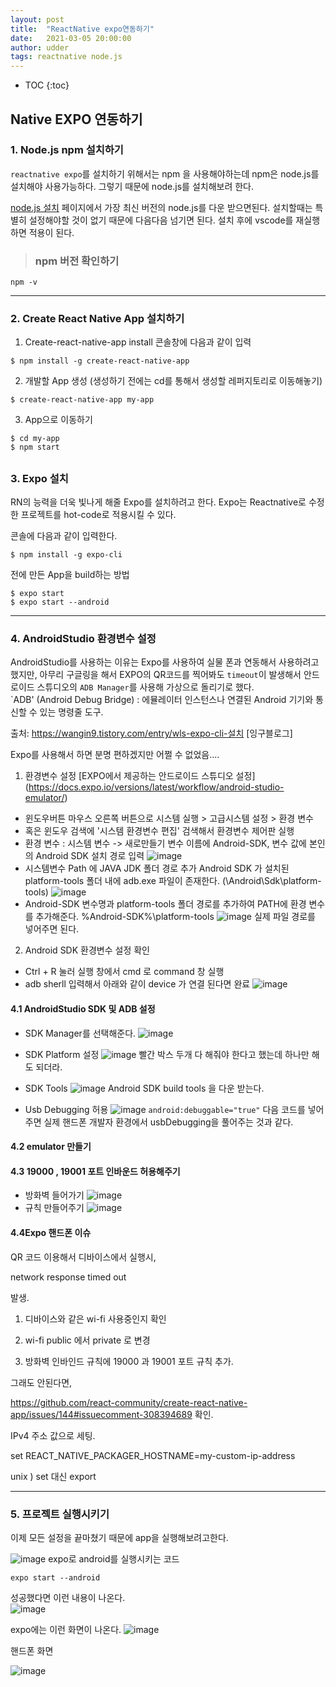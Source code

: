 ```yaml
---
layout: post
title:  "ReactNative expo연동하기"
date:   2021-03-05 20:00:00
author: udder
tags: reactnative node.js
---
```


* TOC
{:toc}
## Native EXPO 연동하기 


### 1. Node.js npm 설치하기

`reactnative expo`를 설치하기 위해서는 npm 을 사용해야하는데 npm은 node.js를 설치해야 사용가능하다. 그렇기 때문에 node.js를 설치해보려 한다.  

[node.js 설치](https://nodejs.org/ko/) 페이지에서 가장 최신 버전의 node.js를 다운 받으면된다. 설치할때는 특별히 설정해야할 것이 없기 때문에
다음다음 넘기면 된다. 설치 후에 vscode를 재실행하면 적용이 된다.  

> ### npm 버전 확인하기 
```
npm -v
```



***



### 2. Create React Native App 설치하기  

1. Create-react-native-app install 
   콘솔창에 다음과 같이 입력 

```
$ npm install -g create-react-native-app
```

2. 개발할 App 생성 (생성하기 전에는 cd를 통해서 생성할 레퍼지토리로 이동해놓기)

```
$ create-react-native-app my-app
```

3. App으로 이동하기 

```
$ cd my-app
$ npm start  
```

## 





### 3. Expo 설치 

RN의 능력을 더욱 빛나게 해줄 Expo를 설치하려고 한다. Expo는 Reactnative로 수정한 프로젝트를 hot-code로 적용시킬 수 있다. 

콘솔에 다음과 같이 입력한다. 

```
$ npm install -g expo-cli
```

전에 만든 App을 build하는 방법

```
$ expo start
$ expo start --android
```



***



### 4. AndroidStudio 환경변수 설정 

AndroidStudio를 사용하는 이유는 Expo를 사용하여 실물 폰과 연동해서 사용하려고 했지만, 아무리 구글링을 해서 EXPO의 QR코드를 찍어봐도 
`timeout`이 발생해서 안드로이드 스튜디오의 `ADB Manager`를 사용해 가상으로 돌리기로 했다.  
`ADB' (Android Debug Bridge) : 에뮬레이터 인스턴스나 연결된 Android 기기와 통신할 수 있는 명령줄 도구.  

출처: https://wangin9.tistory.com/entry/wls-expo-cli-설치 [잉구블로그]

Expo를 사용해서 하면 분명 편하겠지만 어쩔 수 없었음....  

1. 환경변수 설정 
   [EXPO에서 제공하는 안드로이드 스튜디오 설정] (https://docs.expo.io/versions/latest/workflow/android-studio-emulator/)

- 윈도우버튼 마우스 오른쪽 버튼으로 시스템 실행 > 고급시스템 설정 > 환경 변수
- 혹은 윈도우 검색에 '시스템 환경변수 편집' 검색해서 환경변수 제어판 실행
- 환경 변수 : 시스템 변수 -> 새로만들기 
  변수 이름에 Android-SDK, 변수 값에 본인의 Android SDK 설치 경로 입력
  ![image](https://user-images.githubusercontent.com/46010705/58800274-5eec0380-8642-11e9-8cdb-3b102da311ab.png)
- 시스템변수 Path 에 JAVA JDK 폴더 경로 추가
  Android SDK 가 설치된 platform-tools 폴더 내에 adb.exe 파일이 존재한다.
  (\Android\Sdk\platform-tools)
  ![image](https://user-images.githubusercontent.com/46010705/58800326-85aa3a00-8642-11e9-95ee-55164fd61205.png)
- Android-SDK 변수명과 platform-tools 폴더 경로를 추가하여 PATH에 환경 변수를 추가해준다.
  %Android-SDK%\platform-tools
  ![image](https://user-images.githubusercontent.com/46010705/58800351-978bdd00-8642-11e9-9ce6-5273ef093aa1.png)
  실제 파일 경로를 넣어주면 된다. 

2. Android SDK 환경변수 설정 확인

- Ctrl + R 눌러 실행 창에서 cmd 로 command 창 실행
- adb sherll 입력해서 아래와 같이 device 가 연결 된다면 완료
  ![image](https://user-images.githubusercontent.com/46010705/58800425-c30ec780-8642-11e9-94aa-a5446b20ae6a.png)



#### 4.1 AndroidStudio SDK 및 ADB 설정 

- SDK Manager를 선택해준다. 
  ![image](https://user-images.githubusercontent.com/46010705/58801221-dfabff00-8644-11e9-85e4-433d81f8a482.png)
- SDK Platform 설정
  ![image](https://user-images.githubusercontent.com/46010705/58801294-0f5b0700-8645-11e9-8f78-cf05ed86a137.png)
  빨간 박스 두개 다 해줘야 한다고 했는데 하나만 해도 되더라.
- SDK Tools
  ![image](https://user-images.githubusercontent.com/46010705/58801353-403b3c00-8645-11e9-9218-b5d69a94cc90.png)
  Android SDK build tools 을 다운 받는다.  

- Usb Debugging 허용
  ![image](https://user-images.githubusercontent.com/46010705/58804313-8a73eb80-864c-11e9-8311-f6d4c19291ed.png)
  `android:debuggable="true"`
  다음 코드를 넣어주면 실제 핸드폰 개발자 환경에서 usbDebugging을 풀어주는 것과 같다. 



#### 4.2 emulator 만들기 



#### 4.3 19000 , 19001 포트 인바운드 허용해주기 

- 방화벽 들어가기 
  ![image](https://user-images.githubusercontent.com/46010705/58807833-c9f20600-8653-11e9-9e8a-b92c0c4af154.png)  
- 규칙 만들어주기 
  ![image](https://user-images.githubusercontent.com/46010705/58807943-032a7600-8654-11e9-8354-38147281a7aa.png)



#### 4.4Expo 핸드폰 이슈 

QR 코드 이용해서 디바이스에서 실행시,

network response timed out 

발생.

1) 디바이스와 같은 wi-fi 사용중인지 확인

2) wi-fi  public 에서 private 로 변경

3) 방화벽 인바인드 규칙에 19000 과 19001 포트 규칙 추가.

그래도 안된다면,

https://github.com/react-community/create-react-native-app/issues/144#issuecomment-308394689   확인.

IPv4 주소 값으로 세팅.

 set REACT_NATIVE_PACKAGER_HOSTNAME=my-custom-ip-address

unix ) set 대신 export



***



### 5. 프로젝트 실행시키기 

이제 모든 설정을 끝마쳤기 때문에 app을 실행해보려고한다. 

![image](https://user-images.githubusercontent.com/46010705/58806968-310ebb00-8652-11e9-82bc-68fec9423e13.png)
expo로 android를 실행시키는 코드

```
expo start --android
```

성공했다면 이런 내용이 나온다.  
![image](https://user-images.githubusercontent.com/46010705/58807203-9a8ec980-8652-11e9-90cf-1636f2958b5c.png)

expo에는 이런 화면이 나온다.
![image](https://user-images.githubusercontent.com/46010705/58807308-c316c380-8652-11e9-805c-acce1be7b91f.png)

핸드폰 화면

![image](https://user-images.githubusercontent.com/46010705/58807382-eb062700-8652-11e9-8fd9-b775e144eec1.png)